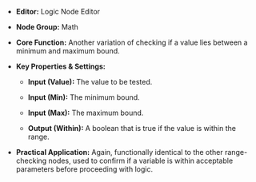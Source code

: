- **Editor:** Logic Node Editor
    
- **Node Group:** Math
    
- **Core Function:** Another variation of checking if a value lies between a minimum and maximum bound.
    
- **Key Properties & Settings:**
    
    - **Input (Value):** The value to be tested.
        
    - **Input (Min):** The minimum bound.
        
    - **Input (Max):** The maximum bound.
        
    - **Output (Within):** A boolean that is true if the value is within the range.
        
- **Practical Application:** Again, functionally identical to the other range-checking nodes, used to confirm if a variable is within acceptable parameters before proceeding with logic.